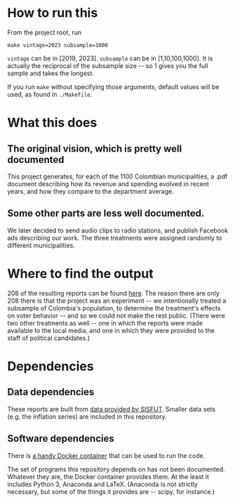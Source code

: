 # How to run this

From the project root, run
```
make vintage=2023 subsample=1000
```
`vintage` can be in [2019, 2023].
`subsample` can be in [1,10,100,1000]. It is actually the reciprocal of the subsample size -- so 1 gives you the full sample and takes the longest.

If you run `make` without specifying those arguments,
default values will be used,
as found in `./Makefile`.


# What this does

## The original vision, which is pretty well documented

This project generates, for each of the 1100 Colombian municipalities,
a .pdf document describing
how its revenue and spending evolved in recent years,
and how they compare to the department average.

## Some other parts are less well documented.

We later decided to send audio clips to radio stations,
and publish Facebook ads describing our work.
The three treatments were assigned randomly to different municipalities.

# Where to find the output

208 of the resulting reports can be found [here](https://github.com/ofiscal/cities-output).
The reason there are only 208 there is that the project was an experiment --
we intentionally treated a subsample of Colombia's population,
to determine the treatment's effects on voter behavior --
and so we could not make the rest public.
(There were two other treatments as well --
one in which the reports were made available to the local media,
and one in which they were provided to the staff of political candidates.)

# Dependencies

## Data dependencies

These reports are built from [data provided by SISFUT](https://sisfut.dnp.gov.co/app/reportes/categoria).
Smaller data sets (e.g. the inflation series) are included in this repository.

## Software dependencies

There is [a handy Docker container](https://hub.docker.com/r/ofiscal/tax.co)
that can be used to run the code.

The set of programs this repository depends on has not been documented.
Whatever they are, the Docker container provides them.
At the least it includes Python 3, Anaconda and LaTeX.
(Anaconda is not strictly necessary,
but some of the things it provides are -- scipy, for instance.)
